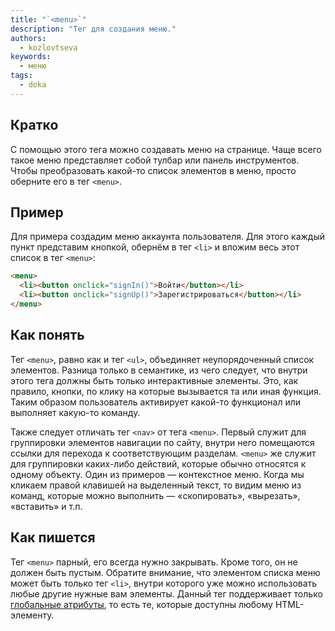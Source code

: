 ```yaml
---
title: "`<menu>`"
description: "Тег для создания меню."
authors:
  - kozlovtseva
keywords:
  - меню
tags:
  - doka
---
```


## Кратко

С помощью этого тега можно создавать меню на странице. Чаще всего такое меню представляет собой тулбар или панель инструментов. Чтобы преобразовать какой-то список элементов в меню, просто оберните его в тег `<menu>`.

## Пример

Для примера создадим меню аккаунта пользователя. Для этого каждый пункт представим кнопкой, обернём в тег `<li>` и вложим весь этот список в тег `<menu>`:

```html
<menu>
  <li><button onclick="signIn()">Войти</button></li>
  <li><button onclick="signUp()">Зарегистрироваться</button></li>
</menu>
```

## Как понять

Тег `<menu>`, равно как и тег `<ul>`, объединяет неупорядоченный список элементов. Разница только в семантике, из чего следует, что внутри этого тега должны быть только интерактивные элементы. Это, как правило, кнопки, по клику на которые вызывается та или иная функция. Таким образом пользователь активирует какой-то функционал или выполняет какую-то команду.

Также следует отличать тег `<nav>` от тега `<menu>`. Первый служит для группировки элементов навигации по сайту, внутри него помещаются ссылки для перехода к соответствующим разделам. `<menu>` же служит для группировки каких-либо действий, которые обычно относятся к одному объекту. Один из примеров — контекстное меню. Когда мы кликаем правой клавишей на выделенный текст, то видим меню из команд, которые можно выполнить — «скопировать», «вырезать», «вставить» и т.п.

## Как пишется

Тег `<menu>` парный, его всегда нужно закрывать. Кроме того, он не должен быть пустым. Обратите внимание, что элементом списка меню может быть только тег `<li>`, внутри которого уже можно использовать любые другие нужные вам элементы.
Данный тег поддерживает только [глобальные атрибуты](/html/global-attrs/), то есть те, которые доступны любому HTML-элементу.

